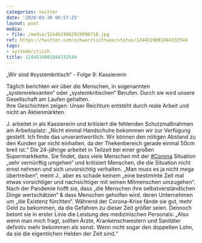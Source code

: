 ```yaml
---
categories: twitter
date: '2020-03-30 06:57:25'
layout: post
media:
- file: /media/1244519062929096710.jpg
ref: https://twitter.com/schwarzlichtwue/status/1244519081044332544
tags:
- systemkritisch
title: 1244519081044332544
---
```

„Wir sind #systemkritisch“ - Folge 9: Kassiererin



Täglich berichten wir über die Menschen, in sogenannten „systemrelevanten“ oder „systemkritischen“ Berufen. Durch sie wird unsere Gesellschaft am Laufen gehalten.  
Ihre Geschichten zeigen: Unser Reichtum entsteht durch reale Arbeit und nicht an Aktienmärkten.



J. arbeitet in als Kassiererin und kritisiert die fehlenden Schutzmaßnahmen am Arbeitsplatz: „Nicht einmal Handschuhe bekommen wir zur Verfügung gestellt. 
Ich finde das unverantwortlich. Wir können den nötigen Abstand zu den Kunden gar nicht einhalten, da der Thekenbereich gerade einmal 50cm breit ist.“ 
Die 24-jährige arbeitet in Teilzeit bei einer großen Supermarktkette. Sie findet, dass viele Menschen mit der [#Corona](/t/corona) Situation „sehr vernünftig umgehen“ und kritisiert Menschen, die die Situation nicht ernst nehmen und sich unvorsichtig verhalten. 
„Man muss es ja nicht mega übertreiben“, meint J., aber es schade keinem „eine bestimmte Zeit mal etwas vorsichtiger und nachsichtiger mit seinen Mitmenschen umzugehen“. 
Nach der Pandemie hofft sie, dass „die Menschen ihre selbstverständlichen Dinge wertschätzen“ &amp; dass Menschen geholfen wird, deren Unternehmen um „die Existenz fürchten“. Während der Corona-Krise fände sie gut, mehr Geld zu bekommen, da die Gefahren zu dieser Zeit größer seien. 
Dennoch betont sie in erster Linie die Leistung des medizinischen Personals: „Also wenn man mich fragt, sollten Ärzte, Krankenschwestern und Sanitäter definitiv mehr bekommen als sonst. Wenn nicht sogar den doppelten Lohn, da sie die eigentlichen Helden der Zeit sind.“ 